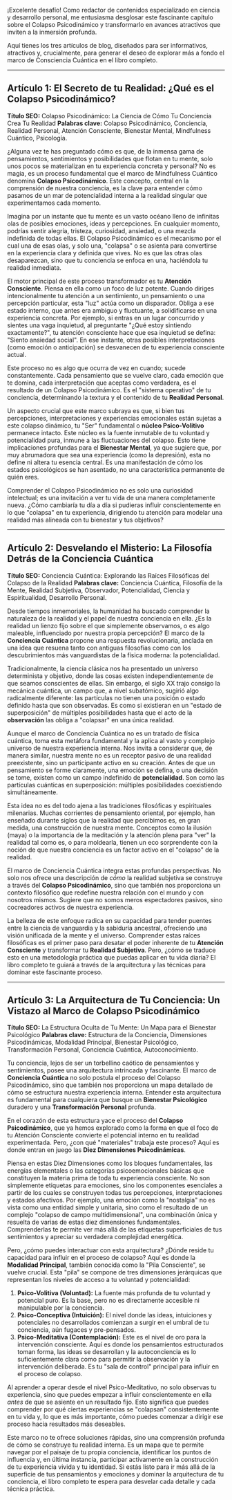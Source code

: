 ¡Excelente desafío! Como redactor de contenidos especializado en ciencia y desarrollo personal, me entusiasma desglosar este fascinante capítulo sobre el Colapso Psicodinámico y transformarlo en avances atractivos que inviten a la inmersión profunda.

Aquí tienes los tres artículos de blog, diseñados para ser informativos, atractivos y, crucialmente, para generar el deseo de explorar más a fondo el marco de Consciencia Cuántica en el libro completo.

---

## Artículo 1: El Secreto de tu Realidad: ¿Qué es el Colapso Psicodinámico?

**Título SEO:** Colapso Psicodinámico: La Ciencia de Cómo Tu Conciencia Crea Tu Realidad
**Palabras clave:** Colapso Psicodinámico, Conciencia, Realidad Personal, Atención Consciente, Bienestar Mental, Mindfulness Cuántico, Psicología.

¿Alguna vez te has preguntado cómo es que, de la inmensa gama de pensamientos, sentimientos y posibilidades que flotan en tu mente, solo unos pocos se materializan en tu experiencia concreta y personal? No es magia, es un proceso fundamental que el marco de Mindfulness Cuántico denomina **Colapso Psicodinámico**. Este concepto, central en la comprensión de nuestra conciencia, es la clave para entender cómo pasamos de un mar de potencialidad interna a la realidad singular que experimentamos cada momento.

Imagina por un instante que tu mente es un vasto océano lleno de infinitas olas de posibles emociones, ideas y percepciones. En cualquier momento, podrías sentir alegría, tristeza, curiosidad, ansiedad, o una mezcla indefinida de todas ellas. El Colapso Psicodinámico es el mecanismo por el cual una de esas olas, y solo una, "colapsa" o se asienta para convertirse en la experiencia clara y definida que vives. No es que las otras olas desaparezcan, sino que tu conciencia se enfoca en una, haciéndola tu realidad inmediata.

El motor principal de este proceso transformador es tu **Atención Consciente**. Piensa en ella como un foco de luz potente. Cuando diriges intencionalmente tu atención a un sentimiento, un pensamiento o una percepción particular, esta "luz" actúa como un disparador. Obliga a ese estado interno, que antes era ambiguo y fluctuante, a solidificarse en una experiencia concreta. Por ejemplo, si entras en un lugar concurrido y sientes una vaga inquietud, al preguntarte "¿Qué estoy sintiendo exactamente?", tu atención consciente hace que esa inquietud se defina: "Siento ansiedad social". En ese instante, otras posibles interpretaciones (como emoción o anticipación) se desvanecen de tu experiencia consciente actual.

Este proceso no es algo que ocurra de vez en cuando; sucede constantemente. Cada pensamiento que se vuelve claro, cada emoción que te domina, cada interpretación que aceptas como verdadera, es el resultado de un Colapso Psicodinámico. Es el "sistema operativo" de tu conciencia, determinando la textura y el contenido de tu **Realidad Personal**.

Un aspecto crucial que este marco subraya es que, si bien tus percepciones, interpretaciones y experiencias emocionales están sujetas a este colapso dinámico, tu "Ser" fundamental o **núcleo Psico-Volitivo** permanece intacto. Este núcleo es la fuente inmutable de tu voluntad y potencialidad pura, inmune a las fluctuaciones del colapso. Esto tiene implicaciones profundas para el **Bienestar Mental**, ya que sugiere que, por muy abrumadora que sea una experiencia (como la depresión), esta no define ni altera tu esencia central. Es una manifestación de cómo los estados psicológicos se han asentado, no una característica permanente de quién eres.

Comprender el Colapso Psicodinámico no es solo una curiosidad intelectual; es una invitación a ver tu vida de una manera completamente nueva. ¿Cómo cambiaría tu día a día si pudieras influir conscientemente en lo que "colapsa" en tu experiencia, dirigiendo tu atención para modelar una realidad más alineada con tu bienestar y tus objetivos?

---

## Artículo 2: Desvelando el Misterio: La Filosofía Detrás de la Conciencia Cuántica

**Título SEO:** Conciencia Cuántica: Explorando las Raíces Filosóficas del Colapso de la Realidad
**Palabras clave:** Conciencia Cuántica, Filosofía de la Mente, Realidad Subjetiva, Observador, Potencialidad, Ciencia y Espiritualidad, Desarrollo Personal.

Desde tiempos inmemoriales, la humanidad ha buscado comprender la naturaleza de la realidad y el papel de nuestra conciencia en ella. ¿Es la realidad un lienzo fijo sobre el que simplemente observamos, o es algo maleable, influenciado por nuestra propia percepción? El marco de la **Conciencia Cuántica** propone una respuesta revolucionaria, anclada en una idea que resuena tanto con antiguas filosofías como con los descubrimientos más vanguardistas de la física moderna: la potencialidad.

Tradicionalmente, la ciencia clásica nos ha presentado un universo determinista y objetivo, donde las cosas existen independientemente de que seamos conscientes de ellas. Sin embargo, el siglo XX trajo consigo la mecánica cuántica, un campo que, a nivel subatómico, sugirió algo radicalmente diferente: las partículas no tienen una posición o estado definido hasta que son observadas. Es como si existieran en un "estado de superposición" de múltiples posibilidades hasta que el acto de la **observación** las obliga a "colapsar" en una única realidad.

Aunque el marco de Conciencia Cuántica no es un tratado de física cuántica, toma esta metáfora fundamental y la aplica al vasto y complejo universo de nuestra experiencia interna. Nos invita a considerar que, de manera similar, nuestra mente no es un receptor pasivo de una realidad preexistente, sino un participante activo en su creación. Antes de que un pensamiento se forme claramente, una emoción se defina, o una decisión se tome, existen como un campo indefinido de **potencialidad**. Son como las partículas cuánticas en superposición: múltiples posibilidades coexistiendo simultáneamente.

Esta idea no es del todo ajena a las tradiciones filosóficas y espirituales milenarias. Muchas corrientes de pensamiento oriental, por ejemplo, han enseñado durante siglos que la realidad que percibimos es, en gran medida, una construcción de nuestra mente. Conceptos como la ilusión (maya) o la importancia de la meditación y la atención plena para "ver" la realidad tal como es, o para moldearla, tienen un eco sorprendente con la noción de que nuestra conciencia es un factor activo en el "colapso" de la realidad.

El marco de Conciencia Cuántica integra estas profundas perspectivas. No solo nos ofrece una descripción de *cómo* la realidad subjetiva se construye a través del **Colapso Psicodinámico**, sino que también nos proporciona un contexto filosófico que redefine nuestra relación con el mundo y con nosotros mismos. Sugiere que no somos meros espectadores pasivos, sino cocreadores activos de nuestra experiencia.

La belleza de este enfoque radica en su capacidad para tender puentes entre la ciencia de vanguardia y la sabiduría ancestral, ofreciendo una visión unificada de la mente y el universo. Comprender estas raíces filosóficas es el primer paso para desatar el poder inherente de tu **Atención Consciente** y transformar tu **Realidad Subjetiva**. Pero, ¿cómo se traduce esto en una metodología práctica que puedas aplicar en tu vida diaria? El libro completo te guiará a través de la arquitectura y las técnicas para dominar este fascinante proceso.

---

## Artículo 3: La Arquitectura de Tu Conciencia: Un Vistazo al Marco de Colapso Psicodinámico

**Título SEO:** La Estructura Oculta de Tu Mente: Un Mapa para el Bienestar Psicológico
**Palabras clave:** Estructura de la Conciencia, Dimensiones Psicodinámicas, Modalidad Principal, Bienestar Psicológico, Transformación Personal, Conciencia Cuántica, Autoconocimiento.

Tu conciencia, lejos de ser un torbellino caótico de pensamientos y sentimientos, posee una arquitectura intrincada y fascinante. El marco de **Conciencia Cuántica** no solo postula el proceso del Colapso Psicodinámico, sino que también nos proporciona un mapa detallado de cómo se estructura nuestra experiencia interna. Entender esta arquitectura es fundamental para cualquiera que busque un **Bienestar Psicológico** duradero y una **Transformación Personal** profunda.

En el corazón de esta estructura yace el proceso del **Colapso Psicodinámico**, que ya hemos explorado como la forma en que el foco de tu Atención Consciente convierte el potencial interno en tu realidad experimentada. Pero, ¿con qué "materiales" trabaja este proceso? Aquí es donde entran en juego las **Diez Dimensiones Psicodinámicas**.

Piensa en estas Diez Dimensiones como los bloques fundamentales, las energías elementales o las categorías psicoemocionales básicas que constituyen la materia prima de toda tu experiencia consciente. No son simplemente etiquetas para emociones, sino los componentes esenciales a partir de los cuales se construyen todas tus percepciones, interpretaciones y estados afectivos. Por ejemplo, una emoción como la "nostalgia" no es vista como una entidad simple y unitaria, sino como el resultado de un complejo "colapso de campo multidimensional", una combinación única y resuelta de varias de estas diez dimensiones fundamentales. Comprenderlas te permite ver más allá de las etiquetas superficiales de tus sentimientos y apreciar su verdadera complejidad energética.

Pero, ¿cómo puedes interactuar con esta arquitectura? ¿Dónde reside tu capacidad para influir en el proceso de colapso? Aquí es donde la **Modalidad Principal**, también conocida como la "Pila Consciente", se vuelve crucial. Esta "pila" se compone de tres dimensiones jerárquicas que representan los niveles de acceso a tu voluntad y potencialidad:

1.  **Psico-Volitiva (Voluntad):** La fuente más profunda de tu voluntad y potencial puro. Es la base, pero no es directamente accesible ni manipulable por la conciencia.
2.  **Psico-Conceptiva (Intuición):** El nivel donde las ideas, intuiciones y potenciales no desarrollados comienzan a surgir en el umbral de tu conciencia, aún fugaces y pre-pensados.
3.  **Psico-Meditativa (Contemplación):** Este es el nivel de oro para la intervención consciente. Aquí es donde los pensamientos estructurados toman forma, las ideas se desarrollan y la autoconciencia es lo suficientemente clara como para permitir la observación y la intervención deliberada. Es tu "sala de control" principal para influir en el proceso de colapso.

Al aprender a operar desde el nivel Psico-Meditativo, no solo observas tu experiencia, sino que puedes empezar a influir conscientemente en ella *antes* de que se asiente en un resultado fijo. Esto significa que puedes comprender por qué ciertas experiencias se "colapsan" consistentemente en tu vida y, lo que es más importante, cómo puedes comenzar a dirigir ese proceso hacia resultados más deseables.

Este marco no te ofrece soluciones rápidas, sino una comprensión profunda de cómo se construye tu realidad interna. Es un mapa que te permite navegar por el paisaje de tu propia conciencia, identificar los puntos de influencia y, en última instancia, participar activamente en la construcción de tu experiencia vivida y tu identidad. Si estás listo para ir más allá de la superficie de tus pensamientos y emociones y dominar la arquitectura de tu conciencia, el libro completo te espera para desvelar cada detalle y cada técnica práctica.